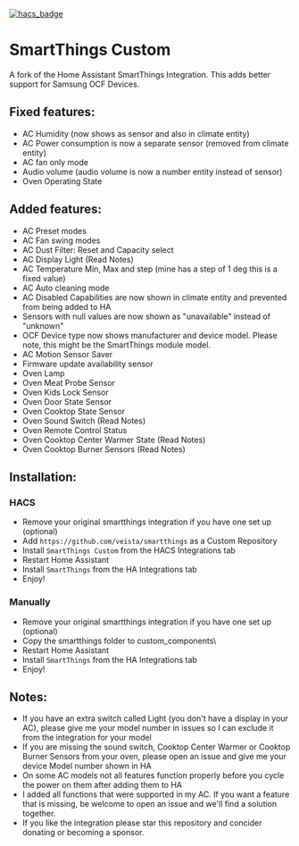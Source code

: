 [![hacs_badge](https://img.shields.io/badge/HACS-Custom-41BDF5.svg)](https://github.com/hacs/integration)
# SmartThings Custom
A fork of the Home Assistant SmartThings Integration. This adds better support for Samsung OCF Devices.


## Fixed features:
  - AC Humidity (now shows as sensor and also in climate entity)
  - AC Power consumption is now a separate sensor (removed from climate entity)
  - AC fan only mode
  - Audio volume (audio volume is now a number entity instead of sensor)
  - Oven Operating State
 
## Added features:
  - AC Preset modes
  - AC Fan swing modes
  - AC Dust Filter: Reset and Capacity select
  - AC Display Light (Read Notes)
  - AC Temperature Min, Max and step (mine has a step of 1 deg this is a fixed value)
  - AC Auto cleaning mode
  - AC Disabled Capabilities are now shown in climate entity and prevented from being added to HA
  - Sensors with null values are now shown as "unavailable" instead of "unknown"
  - OCF Device type now shows manufacturer and device model. Please note, this might be the SmartThings module model.
  - AC Motion Sensor Saver
  - Firmware update availability sensor
  - Oven Lamp
  - Oven Meat Probe Sensor
  - Oven Kids Lock Sensor
  - Oven Door State Sensor
  - Oven Cooktop State Sensor
  - Oven Sound Switch (Read Notes)
  - Oven Remote Control Status
  - Oven Cooktop Center Warmer State (Read Notes)
  - Oven Cooktop Burner Sensors (Read Notes)

## Installation:
### HACS
- Remove your original smartthings integration if you have one set up (optional)
- Add `https://github.com/veista/smartthings` as a Custom Repository
- Install `SmartThings Custom` from the HACS Integrations tab
- Restart Home Assistant
- Install `SmartThings` from the HA Integrations tab
- Enjoy!

### Manually
- Remove your original smartthings integration if you have one set up (optional)
- Copy the smartthings folder to custom_components\
- Restart Home Assistant
- Install `SmartThings` from the HA Integrations tab
- Enjoy!

## Notes:
- If you have an extra switch called Light (you don't have a display in your AC), please give me your model number in issues so I can exclude it from the integration for your model
- If you are missing the sound switch, Cooktop Center Warmer or Cooktop Burner Sensors from your oven, please open an issue and give me your device Model number shown in HA 
- On some AC models not all features function properly before you cycle the power on them after adding them to HA
- I added all functions that were supported in my AC. If you want a feature that is missing, be welcome to open an issue and we'll find a solution together.
- If you like the integration please star this repository and concider donating or becoming a sponsor.

